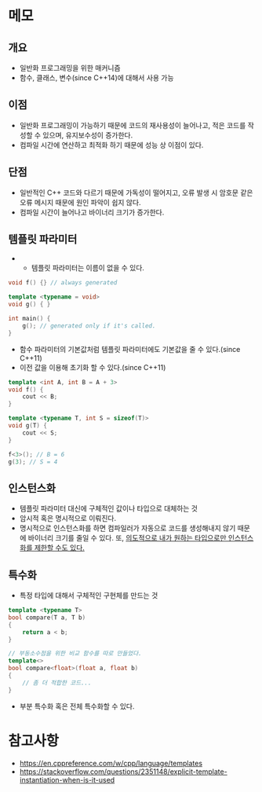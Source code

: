 # 메모
## 개요
- 일반화 프로그래밍을 위한 매커니즘
- 함수, 클래스, 변수(since C++14)에 대해서 사용 가능

## 이점
- 일반화 프로그래밍이 가능하기 때문에 코드의 재사용성이 늘어나고, 적은 코드를 작성할 수 있으며, 유지보수성이 증가한다.
- 컴파일 시간에 연산하고 최적화 하기 때문에 성능 상 이점이 있다.

## 단점
- 일반적인 C++ 코드와 다르기 때문에 가독성이 떨어지고, 오류 발생 시 암호문 같은 오류 메시지 때문에 원인 파악이 쉽지 않다.
- 컴파일 시간이 늘어나고 바이너리 크기가 증가한다.

## 템플릿 파라미터
- - 템플릿 파라미터는 이름이 없을 수 있다.
```cpp
void f() {} // always generated

template <typename = void>
void g() { }

int main() {
	g(); // generated only if it's called.
}
```
- 함수 파라미터의 기본값처럼 템플릿 파라미터에도 기본값을 줄 수 있다.(since C++11)
- 이전 값을 이용해 초기화 할 수 있다.(since C++11)
```cpp
template <int A, int B = A + 3>
void f() {
	cout << B;
}

template <typename T, int S = sizeof(T)>
void g(T) {
	cout << S;
}

f<3>(); // B = 6
g(3); // S = 4
```

## 인스턴스화
- 템플릿 파라미터 대신에 구체적인 값이나 타입으로 대체하는 것
- 암시적 혹은 명시적으로 이뤄진다.
- 명시적으로 인스턴스화를 하면 컴파일러가 자동으로 코드를 생성해내지 않기 때문에 바이너리 크기를 줄일 수 있다. 또, [의도적으로 내가 원하는 타입으로만 인스턴스화를 제한할 수도 있다.](https://stackoverflow.com/questions/2351148/explicit-template-instantiation-when-is-it-used)

## 특수화
- 특정 타입에 대해서 구체적인 구현체를 만드는 것
```cpp
template <typename T>
bool compare(T a, T b)
{
	return a < b;
}

// 부동소수점을 위한 비교 함수를 따로 만들었다.
template<>
bool compare<float>(float a, float b)
{
	// 좀 더 적합한 코드...
}
```
- 부분 특수화 혹은 전체 특수화할 수 있다.
# 참고사항
- https://en.cppreference.com/w/cpp/language/templates
- https://stackoverflow.com/questions/2351148/explicit-template-instantiation-when-is-it-used